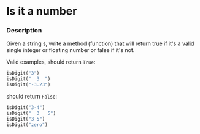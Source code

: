 # Is it a number

### Description
Given a string s, write a method (function) that will return true if it's a valid single integer or floating number or false if it's not.

Valid examples, should return `True`:

```python
isDigit("3")
isDigit("  3  ")
isDigit("-3.23")
```

should return `False`:

```python
isDigit("3-4")
isDigit("  3   5")
isDigit("3 5")
isDigit("zero")
```
